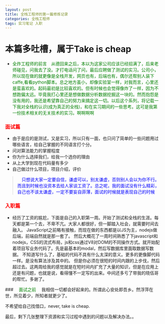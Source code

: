 ```yaml
---
layout: post
title: 全栈工程师的第一篇修炼记录 
categories: 全栈工程师
tags: 实习笔记 入职
---
```


# 本篇多吐槽，属于Take is cheap
* <font color='green'>全炸工程师的前言　从德回来之后，本以为这家公司应该已经招满了，后来老师碰见，问我去了没。才打电话问了问，最后应聘做了测试的实习。公司小，所以现在做的就更像是全栈开发，网页也有，后端也有，偶尔还帮别人装下caffe,看看python脚本。总之地方虽小，却像实验室一样，对我而言，心里还是蛮喜欢的。起码最初是比较喜欢的。但有时候也会觉得像炸了一样，因为不想跑偏太远。毕竟我打心里还是想做数据分析数据挖掘这一块的。然而抱怨是没有用的，我还是希望靠自己的努力来搞定这一切。以后这个系列，将记载一下我对全栈的认识(成为真正的全栈)，和在实习期间的一些思考。这可是我第一份技术相关的无关技术的实习。啊啊啊啊</font>

### <font color='red '>面试篇 </font>

+ 由于是应的是测试，又是实习，所以只有一面，也只问了简单的一些问题用过哪些语言，给自己掌握的不同语言打个分。 
+ 问对算法能力的掌握程度
+ 你为什么选择我们，给我一个选你的理由
+ 从上大学到现在代码量有多少
+ 自己做过什么项目，项目介绍，评价


> <font color='blue '>　只想说大家一定要自信，谦虚可以，别太谦虚，否则别人会以为你不行。而且到时候也没资本去给人家谈工资了。总之呢，我的面试没有什么精彩，自己也不该太谦虚，一定不要妄自菲薄，面试的时候就是表现自己的时候 </font>


### <font color='red '>入职篇 </font>
* 经历了工资的尴尬，下面是自己的入职第一周。开始了测试和全栈的生涯。每天都是第一个去，不卑不亢。大家人都很好，但一脚踏入社会，就需要时间去融入。
JavaScript之前略有接触，而现在做的东西都是以JS为主，nodejs做后端，前端自然就是那一套了。
然后大概花了一周时间熟悉了下javascript和nodejs，CSS的流式布局，js和css通过V8对DOM的不同操作方式。就开始配着项目写业务代码了。先是最基本的modal，然后写数据库里面取数据写数据。
不知道写什么了，基础的代码不具有什么太深的意义。更多的更像脚代码一样。是没有算法涉及其中的。
但是你必须在很短的时间内跟的上步伐，然后超过去。这两周给我的感觉就是在短时间内扩充了大量的知识，但是在应用上还是有问题，也就是说，看得懂不一定写的出来。中间还多亏了带我的晓伍哥的帮忙。多谢了。


###　<font color='green '> 面试之前　</font>
我相信一切都会好起来的。所谓此心安处即吾乡。然浮萍在世，所见着少，所知者就更少了。

不希望给自己找借口，never, take is cheap.



最后，剩下几张整理下资源和实习过程中遇到的问题以及解决办法。。



